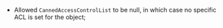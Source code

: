 * Allowed `CannedAccessControlList` to be null, in which case no specific ACL is set for the object;

